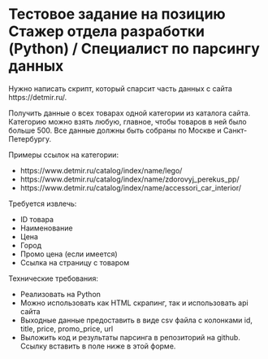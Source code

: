 <h1>Тестовое задание на позицию Стажер отдела разработки (Python) / Специалист по парсингу данных</h1>
<p>Нужно написать скрипт, который спарсит часть данных с сайта https://detmir.ru/.

Получить данные о всех товарах одной категории из каталога сайта. Категорию можно взять любую, главное, чтобы товаров в ней было больше 500. Все данные должны быть собраны по Москве и Санкт-Петербургу.

Примеры ссылок на категории:
  
<ul>
<li>https://www.detmir.ru/catalog/index/name/lego/</li>
<li>https://www.detmir.ru/catalog/index/name/zdorovyj_perekus_pp/</li>
<li>https://www.detmir.ru/catalog/index/name/accessori_car_interior/</li>
</ul>

Требуется извлечь:</p>
<ul>
<li>ID товара</li>
<li>Наименование</li>
<li>Цена</li>
<li>Город</li>
<li>Промо цена (если имеется)</li>
<li>Ссылка на страницу с товаром</li>
</ul>
<p>Технические требования:</p>
<ul>
<li>Реализовать на Python</li>
<li>Можно использовать как HTML скрапинг, так и использовать api сайта</li>
<li>Выходные данные предоставить в виде csv файла с колонками id, title, price, promo_price, url</li>
<li>Выложить код и результаты парсинга в репозиторий на github. Ссылку вставить в поле ниже в этой форме. </li>
</ul>
